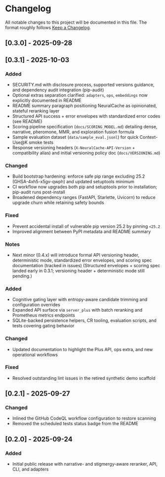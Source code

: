 # Changelog

All notable changes to this project will be documented in this file. The format roughly follows [Keep a Changelog](https://keepachangelog.com/en/1.1.0/).

## [0.3.0] - 2025-09-28
## [0.3.1] - 2025-10-03
### Added
- SECURITY.md with disclosure process, supported versions guidance, and dependency audit integration (pip-audit)
- Optional extras separation clarified: `adapters`, `ops`, `embeddings` now explicitly documented in README
- README summary paragraph positioning NeuralCache as opinionated, stateful reranking layer
- Structured API success + error envelopes with standardized error codes (see README)
- Scoring pipeline specification (`docs/SCORING_MODEL.md`) detailing dense, narrative, pheromone, MMR, and exploration fusion formula
- Sample evaluation dataset (`data/sample_eval.jsonl`) for quick Context-Use@K smoke tests
- Response versioning headers (`X-NeuralCache-API-Version` + compatibility alias) and initial versioning policy doc (`docs/VERSIONING.md`)

### Changed
- Build bootstrap hardening: enforce safe pip range excluding 25.2 (GHSA-4xh5-x5gv-qwph) and updated setuptools minimum
- CI workflow now upgrades both pip and setuptools prior to installation; pip-audit runs post-install
- Broadened dependency ranges (FastAPI, Starlette, Uvicorn) to reduce upgrade churn while retaining safety bounds

### Fixed
- Prevent accidental install of vulnerable pip version 25.2 by pinning `<25.2`
- Improved alignment between PyPI metadata and README summary

### Notes
- Next minor (0.4.x) will introduce formal API versioning header, deterministic mode, standardized error envelopes, and scoring spec documentation (tracked in issues)
	(Structured envelopes + scoring spec landed early in 0.3.1; versioning header + deterministic mode still pending.)

### Added
- Cognitive gating layer with entropy-aware candidate trimming and configuration overrides
- Expanded API surface via `server_plus` with batch reranking and Prometheus metrics endpoints
- SQLite-backed persistence helpers, CR tooling, evaluation scripts, and tests covering gating behavior

### Changed
- Updated documentation to highlight the Plus API, ops extra, and new operational workflows

### Fixed
- Resolved outstanding lint issues in the retired synthetic demo scaffold

## [0.2.1] - 2025-09-27
### Changed
- Inlined the GitHub CodeQL workflow configuration to restore scanning
- Removed the scheduled tests status badge from the README

## [0.2.0] - 2025-09-24
### Added
- Initial public release with narrative- and stigmergy-aware reranker, API, CLI, and adapters
